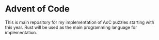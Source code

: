 # Advent of Code

This is main repository for my implementation of AoC puzzles starting with this year. Rust will be used as the main programming language for implementation. 

